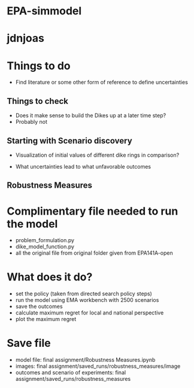 # EPA-simmodel

# jdnjoas

# Things to do

- Find literature or some other form of reference to define uncertainties

## Things to check

- Does it make sense to build the Dikes up at a later time step?
- Probably not

## Starting with Scenario discovery

- Visualization of initial values of different dike rings in comparison?

- What uncertainties lead to what unfavorable outcomes




## Robustness Measures

# Complimentary file needed to run the model
- problem_formulation.py
- dike_model_function.py
- all the original file from original folder given from EPA141A-open

# What does it do?
- set the policy (taken from directed search policy steps)
- run the model using EMA workbench with 2500 scenarios
- save the outcomes
- calculate maximum regret for local and national perspective
- plot the maximum regret

# Save file 
- model file: final assignment/Robustness Measures.ipynb
- images: final assignment/saved_runs/robustness_measures/image
- outcomes and scenario of experiments: final assignment/saved_runs/robustness_measures